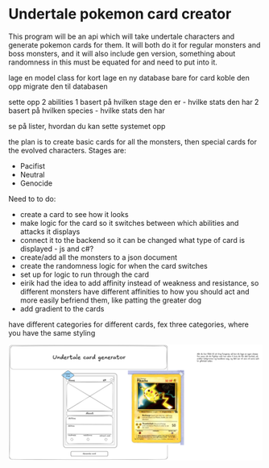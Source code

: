 # Undertale pokemon card creator

This program will be an api which will take undertale characters and generate pokemon cards for them. It will both do it for regular monsters and boss monsters, and it will also include gen version,
something about randomness in this must be equated for and need to put into it.

lage en model class for kort
lage en ny database bare for card
koble den opp
migrate den til databasen

sette opp 2 abilities
1 basert på hvilken stage den er - hvilke stats den har
2 basert på hvilken species - hvilke stats den har

se på lister, hvordan du kan sette systemet opp

the plan is to create basic cards for all the monsters, then special cards for the evolved characters.
Stages are:

- Pacifist
- Neutral
- Genocide

Need to to do:

- create a card to see how it looks
- make logic for the card so it switches between which abilities and attacks it displays
- connect it to the backend so it can be changed what type of card is displayed - js and c#?
- create/add all the monsters to a json document
- create the randomness logic for when the card switches
- set up for logic to run through the card
- eirik had the idea to add affinity instead of weakness and resistance, so different monsters have different affinities to how you should act and more easily befriend them, like patting the greater dog
- add gradient to the cards

have different categories for different cards, fex three categories, where you have the same styling

![excalidraw image of how the cards are imagined](images/image.png)
